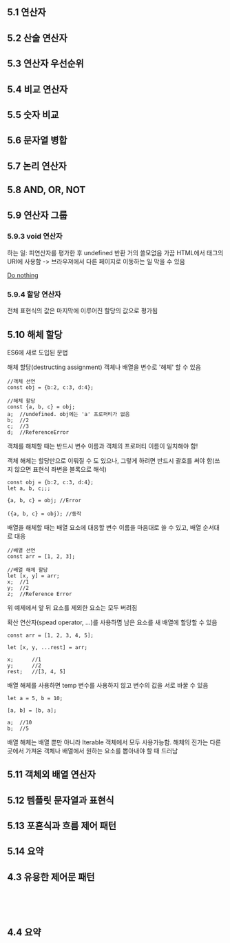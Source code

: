 ## 5.1 연산자 
## 5.2 산술 연산자 
## 5.3 연산자 우선순위 
## 5.4 비교 연산자
## 5.5 숫자 비교 
## 5.6 문자열 병합 
## 5.7 논리 연산자
## 5.8 AND, OR, NOT
## 5.9 연산자 그룹

### 5.9.3 void 연산자

하는 일: 피연산자를 평가한 후 undefined 반환
거의 쓸모없음
가끔 HTML에서 <a> 태그의 URI에 사용함
-> 브라우져에서 다른 페이지로 이동하는 일 막을 수 있음

<a href="javascript:void 0">Do nothing</a>


### 5.9.4 할당 연산자

전체 표현식의 값은 마지막에 이루어진 할당의 값으로 평가됨

## 5.10 해체 할당

ES6에 새로 도입된 문법

해체 할당(destructing assignment)
객체나 배열을 변수로 '해체' 할 수 있음

```
//객체 선언
const obj = {b:2, c:3, d:4};

//해체 할당
const {a, b, c} = obj;
a; 	//undefined. obj에는 'a' 프로퍼티가 없음
b;	//2
c;	//3
d;	//ReferenceError
```

객체를 해체할 때는 반드시 변수 이름과 객체의 프로퍼티 이름이 일치해야 함!

객체 해체는 할당만으로 이뤄질 수 도 있으나, 그렇게 하려면 반드시 괄호를 써야 함(쓰지 않으면 표현식 좌변을 블록으로 해석)


```
const obj = {b:2, c:3, d:4};
let a, b, c;;;

{a, b, c} = obj; //Error

({a, b, c} = obj); //동작
```


배열을 해체할 때는
배열 요소에 대응할 변수 이름을 마음대로 쓸 수 있고, 배열 순서대로 대응



```
//배열 선언
const arr = [1, 2, 3];

//배열 해체 할당
let [x, y] = arr;
x;	//1
y;	//2
z;	//Reference Error
```
위 예제에서 앞 뒤 요소를 제외한 요소는 모두 버려짐


확산 연산자(spead operator, ...)를 사용하몀 남은 요소를 새 배열에 할당할 수 있음


```
const arr = [1, 2, 3, 4, 5];

let [x, y, ...rest] = arr;

x;		//1
y;		//2
rest;	//[3, 4, 5]
```


배열 해체를 사용하면 temp 변수를 사용하지 않고 변수의 값을 서로 바꿀 수 있음


```
let a = 5, b = 10;

[a, b] = [b, a];

a;	//10
b;	//5
```


배열 해체는 배열 뿐만 아니라 Iterable 객체에서 모두 사용가능함.
해체의 진가는 다른 곳에서 가져온 객체나 배열에서 원하는 요소를 뽑아내야 할 때 드러남
## 5.11 객체외 배열 연산자
## 5.12 템플릿 문자열과 표현식
## 5.13 포횬식과 흐름 제어 패턴
## 5.14 요약




## 4.3 유용한 제어문 패턴

<br>
<br>
<br>

## 4.4 요약

<br>
<br>
<br>